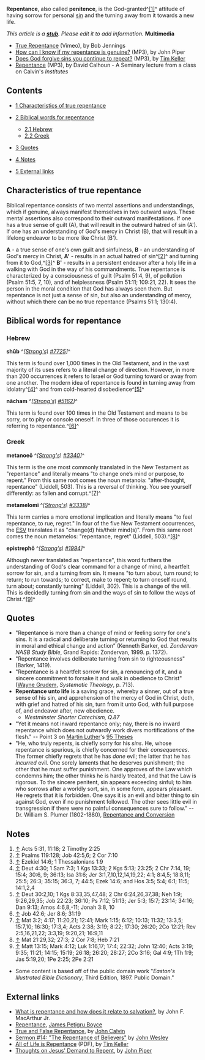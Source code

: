 **Repentance**, also called **penitence**, is the
God-granted^[[1]](#note-0)^ attitude of having sorrow for personal
[sin](Sin "Sin") and the turning away from it towards a new life.

*This article is a **[stub](http://www.theopedia.com/Category:Theopedia_stubs "Category:Theopedia stubs")**. Please edit it to add information.*
**Multimedia**

-   [True Repentance](http://vimeo.com/3497645) (Vimeo), by Bob
    Jennings
-   [How can I know if my repentance is genuine?](http://media.desiringgod.org/audio/q_and_a/3582_how_can_i_know_if_my_repentance_is_genuine.mp3)
    (MP3), by John Piper
-   [Does God forgive sins you continue to repeat?](http://www.streamload.com/rpcsermons/QandA/Does%20God%20forgive%20sins%20you%20continue%20to%20repeat.mp3)
    (MP3), by [Tim Keller](Tim_Keller "Tim Keller")
-   [Repentance](http://covenantseminary.inmotionhosting.com/CH523_Lecture_13.mp3)
    (MP3), by David Calhoun - A Seminary lecture from a class on
    Calvin's *Institutes*

## Contents

-   [1 Characteristics of true repentance](#Characteristics_of_true_repentance)
-   [2 Biblical words for repentance](#Biblical_words_for_repentance)
    -   [2.1 Hebrew](#Hebrew)
    -   [2.2 Greek](#Greek)

-   [3 Quotes](#Quotes)
-   [4 Notes](#Notes)
-   [5 External links](#External_links)



## Characteristics of true repentance

Biblical repentance consists of two mental assertions and
understandings, which if genuine, always manifest themselves in two
outward ways. These mental assertions also correspond to their
outward manifestations. If one has a true sense of guilt (A), that
will result in the outward hatred of sin (A'). If one has an
understanding of God's mercy in Christ (B), that will result in a
lifelong endeavor to be more like Christ (B').

**A** - a true sense of one's own guilt and sinfulness,
**B** - an understanding of God's mercy in Christ,
**A'** - results in an actual hatred of sin^[[2]](#note-1)^ and
turning from it to God,^[[3]](#note-2)^
**B'** - results in a persistent endeavor after a holy life in a
walking with God in the way of his commandments.
True repentance is characterized by a consciousness of guilt (Psalm
51:4, 9), of pollution (Psalm 51:5, 7, 10), and of helplessness
(Psalm 51:11; 109:21, 22). It sees the person in the moral
condition that God has always seen them. But repentance is not just
a sense of sin, but also an understanding of mercy, without which
there can be no true repentance (Psalms 51:1; 130:4).

## Biblical words for repentance

### Hebrew

**shûb**
^*[[Strong's](Strong's_Concordance\ "Strong's\ Concordance")\ [\#7725](http://www.biblestudytools.net/Lexicons/Hebrew/heb.cgi?number=7725&version=nas)]*^

This term is found over 1,000 times in the Old Testament, and in
the vast majority of its uses refers to a literal change of
direction. However, in more than 200 occurrences it refers to
Israel or God turning toward or away from one another. The modern
idea of repentance is found in turning away from
idolatry^[[4]](#note-3)^ and from cold-hearted
disobedience^[[5]](#note-4)^

**nâcham**
^*[[Strong's](Strong's_Concordance\ "Strong's\ Concordance")\ [\#5162](http://www.biblestudytools.net/Lexicons/Hebrew/heb.cgi?number=5162&version=nas)]*^

This term is found over 100 times in the Old Testament and means to
be sorry, or to pity or console oneself. In three of those
occurences it is referring to repentance.^[[6]](#note-5)^

### Greek

**metanoeō**
^*[[Strong's](Strong's_Concordance\ "Strong's\ Concordance")\ [\#3340](http://www.biblestudytools.net/Lexicons/Greek/grk.cgi?number=3340&version=nas)]*^

This term is the one most commonly translated in the New Testament
as "repentance" and literally means "to change one’s mind or
purpose, to repent." From this same root comes the noun metanoia:
"after-thought, repentance" (Liddell, 503). This is a reversal of
thinking. You see yourself differently: as fallen and
corrupt.^[[7]](#note-6)^

**metamelomī**
^*[[Strong's](Strong's_Concordance\ "Strong's\ Concordance")\ [\#3338](http://www.biblestudytools.net/Lexicons/Greek/grk.cgi?number=3338&version=nas)]*^

This term carries a more emotional implication and literally means
"to feel repentance, to rue, regret." In four of the five New
Testament occurrences, the [ESV](ESV "ESV") translates it as
"change(d) his/their mind(s)". From this same root comes the noun
metamelos: "repentance, regret" (Liddell, 503).^[[8]](#note-7)^

**epistrephō**
^*[[Strong's](Strong's_Concordance\ "Strong's\ Concordance")\ [\#1994](http://www.biblestudytools.net/Lexicons/Greek/grk.cgi?number=1994&version=nas)]*^

Although never translated as "repentance", this word furthers the
understanding of God's clear command for a change of mind, a
heartfelt sorrow for sin, and a turning from sin. It means "to turn
about, turn round; to return; to run towards; to correct, make to
repent; to turn oneself round, turn about; constantly turning"
(Liddell, 302). This is a change of the will. This is decidedly
turning from sin and the ways of sin to follow the ways of
Christ.^[[9]](#note-8)^

## Quotes

-   "Repentance is more than a change of mind or feeling sorry for
    one's sins. It is a radical and deliberate turning or returning to
    God that results in moral and ethical change and action” (Kenneth
    Barker, ed. *Zondervan NASB Study Bible*, Grand Rapids: Zondervan,
    1999. p. 1372).
-   "Repentance involves deliberate turning from sin to
    righteousness" (Barker, 1419).
-   "Repentance is a heartfelt sorrow for sin, a renouncing of it,
    and a sincere commitment to forsake it and walk in obedience to
    Christ" ([Wayne Grudem](Wayne_Grudem "Wayne Grudem"),
    *Systematic Theology*, p. 713).
-   **Repentance unto life** is a saving grace, whereby a sinner,
    out of a true sense of his sin, and apprehension of the mercy of
    God in Christ, doth, with grief and hatred of his sin, turn from it
    unto God, with full purpose of, and endeavor after, new obedience.
    - *Westminster Shorter Catechism, Q.87*
-   "Yet it means not inward repentance only; nay, there is no
    inward repentance which does not outwardly work divers
    mortifications of the flesh." -- Point 3 on
    [Martin Luther](Martin_Luther "Martin Luther")'s
    [95 Theses](95_Theses "95 Theses")
-   "He, who truly repents, is chiefly sorry for his *sins*. He,
    whose repentance is spurious, is chiefly concerned for their
    *consequences*. The former chiefly regrets that he has *done* evil;
    the latter that he has *incurred* evil. One sorely laments that he
    deserves punishment; the other that he must suffer punishment. One
    approves of the Law which condemns him; the other thinks he is
    hardly treated, and that the Law is rigorous. To the sincere
    penitent, sin appears exceeding sinful; to him who sorrows after a
    worldly sort, sin, in some form, appears pleasant. He regrets that
    it is forbidden. One says it is an evil and bitter thing to sin
    against God, even if no punishment followed. The other sees little
    evil in transgression if there were no painful consequences sure to
    follow." -- Dr. William S. Plumer (1802-1880),
    [Repentance and Conversion](http://www.apuritansmind.com/TULIP/PlumerWilliamRepentanceConversion.htm)

## Notes

1.  [↑](#ref-0) Acts 5:31, 11:18; 2 Timothy 2:25
2.  [↑](#ref-1) Psalms 119:128; Job 42:5,6; 2 Cor 7:10
3.  [↑](#ref-2) Ezekiel 14:6; 1 Thessalonians 1:9
4.  [↑](#ref-3) Deut 4:30; 1 Sam 7:3; 1 Kgs 13:33; 2 Kgs 5:13;
    23:25; 2 Chr 7:14, 19; 15:4; 30:6, 9; 36:13; Isa 31:6; Jer
    3:1,7,10,12,14,19,22; 4:1; 8:4,5; 18:8,11; 25:5; 26:3; 35:15; 36:3,
    7; 44:5; Ezek 14:6; and Hos 3:5; 5:4; 6:1; 11:5; 14:1,2,4
5.  [↑](#ref-4) Deut 30:2,10; 1 Kgs 8:33,35,47,48; 2 Chr
    6:24,26,37,38; Neh 1:9; 9:26,29,35; Job 22:23; 36:10; Ps 7:12;
    51:13; Jer 5:3; 15:7; 23:14; 34:16; Dan 9:13; Amos 4:6,8,-11; Jonah
    3:8, 10
6.  [↑](#ref-5) Job 42:6; Jer 8:6; 31:19
7.  [↑](#ref-6) Mat 3:2; 4:17; 11:20,21; 12:41; Mark 1:15; 6:12;
    10:13; 11:32; 13:3,5; 15:7,10; 16:30; 17:3,4; Acts 2:38; 3:19;
    8:22; 17:30; 26:20; 2Co 12:21; Rev 2:5,16,21,22; 3:3,19; 9:20,21;
    16:9,11
8.  [↑](#ref-7) Mat 21:29,32; 27:3; 2 Cor 7:8; Heb 7:21
9.  [↑](#ref-8) Matt 13:15; Mark 4:12; Luk 1:16,17; 17:4; 22:32;
    John 12:40; Acts 3:19; 9:35; 11:21; 14:15; 15:19; 26:18; 26:20;
    28:27; 2Co 3:16; Gal 4:9; 1Th 1:9; Jas 5:19,20; 1Pe 2:25; 2Pe 2:21

-   Some content is based off of the public domain work
    "*Easton's Illustrated Bible Dictionary*, Third Edition, 1897.
    Public Domain."

## External links

-   [What is repentance and how does it relate to salvation?](http://www.biblebb.com/files/macqa/IA-repent.htm),
    by John F. MacArthur Jr.
-   [Repentance](http://www.founders.org/library/boyce1/ch33.html),
    [James Petigru Boyce](James_Petigru_Boyce "James Petigru Boyce")
-   [True and False Repentance](http://www.founders.org/FJ14/article2.html),
    by [John Calvin](John_Calvin "John Calvin")
-   [Sermon \#14: "The Repentance of Believers"](http://gbgm-umc.org/umhistory/wesley/sermons/serm-014.stm)
    by [John Wesley](John_Wesley "John Wesley")
-   [All of Life is Repentance](http://www.greentreewebster.org/Articles/All%20of%20Life%20is%20Repentance.pdf)
    (PDF), by [Tim Keller](Tim_Keller "Tim Keller")
-   [Thoughts on Jesus' Demand to Repent](http://www.desiringgod.org/ResourceLibrary/TasteAndSee/ByDate/2006/1780_Thoughts_on_Jesus_Demand_to_Repent/),
    by [John Piper](John_Piper "John Piper")



